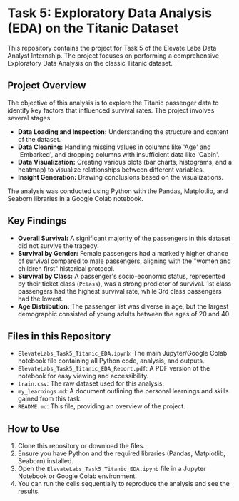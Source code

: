 # Task 5: Exploratory Data Analysis (EDA) on the Titanic Dataset

This repository contains the project for Task 5 of the Elevate Labs Data Analyst Internship. The project focuses on performing a comprehensive Exploratory Data Analysis on the classic Titanic dataset.

## Project Overview

The objective of this analysis is to explore the Titanic passenger data to identify key factors that influenced survival rates. The project involves several stages:
- **Data Loading and Inspection:** Understanding the structure and content of the dataset.
- **Data Cleaning:** Handling missing values in columns like 'Age' and 'Embarked', and dropping columns with insufficient data like 'Cabin'.
- **Data Visualization:** Creating various plots (bar charts, histograms, and a heatmap) to visualize relationships between different variables.
- **Insight Generation:** Drawing conclusions based on the visualizations.

The analysis was conducted using Python with the Pandas, Matplotlib, and Seaborn libraries in a Google Colab notebook.

## Key Findings

- **Overall Survival:** A significant majority of the passengers in this dataset did not survive the tragedy.
- **Survival by Gender:** Female passengers had a markedly higher chance of survival compared to male passengers, aligning with the "women and children first" historical protocol.
- **Survival by Class:** A passenger's socio-economic status, represented by their ticket class (`Pclass`), was a strong predictor of survival. 1st class passengers had the highest survival rate, while 3rd class passengers had the lowest.
- **Age Distribution:** The passenger list was diverse in age, but the largest demographic consisted of young adults between the ages of 20 and 40.

## Files in this Repository

- `ElevateLabs_Task5_Titanic_EDA.ipynb`: The main Jupyter/Google Colab notebook file containing all Python code, analysis, and outputs.
- `ElevateLabs_Task5_Titanic_EDA_Report.pdf`: A PDF version of the notebook for easy viewing and accessibility.
- `train.csv`: The raw dataset used for this analysis.
- `my_learnings.md`: A document outlining the personal learnings and skills gained from this task.
- `README.md`: This file, providing an overview of the project.

## How to Use

1.  Clone this repository or download the files.
2.  Ensure you have Python and the required libraries (Pandas, Matplotlib, Seaborn) installed.
3.  Open the `ElevateLabs_Task5_Titanic_EDA.ipynb` file in a Jupyter Notebook or Google Colab environment.
4.  You can run the cells sequentially to reproduce the analysis and see the results.

